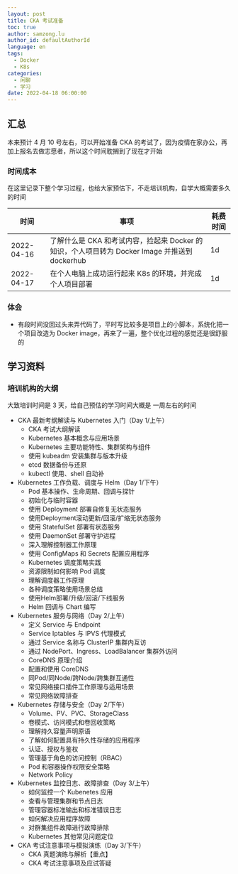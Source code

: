 ```yaml
---
layout: post
title: CKA 考试准备
toc: true
author: samzong.lu
author_id: defaultAuthorId
language: en
tags:
  - Docker
  - K8s
categories:
  - 闲聊
  - 学习
date: 2022-04-18 06:00:00
---
```

## 汇总

本来预计 4 月 10 号左右，可以开始准备 CKA 的考试了，因为疫情在家办公，再加上报名去做志愿者，所以这个时间耽搁到了现在才开始

### 时间成本

在这里记录下整个学习过程，也给大家预估下，不走培训机构，自学大概需要多久的时间

| 时间 | 事项 | 耗费时间 |
|---|---|---|
| 2022-04-16 | 了解什么是 CKA 和考试内容，捡起来 Docker 的知识，个人项目转为 Docker Image 并推送到 dockerhub |  1d |
| 2022-04-17 | 在个人电脑上成功运行起来 K8s 的环境，并完成个人项目部署 | 1d |

### 体会

- 有段时间没回过头来弄代码了，平时写比较多是项目上的小脚本，系统化把一个项目改造为 Docker image，再来了一遍，整个优化过程的感觉还是很舒服的

## 学习资料

### 培训机构的大纲

大致培训时间是 3 天，给自己预估的学习时间大概是 一周左右的时间

- CKA 最新考纲解读与 Kubernetes 入门（Day 1/上午）
  - CKA 考试大纲解读
  - Kubernetes 基本概念与应用场景
  - Kubernetes 主要功能特性、集群架构与组件
  - 使用 kubeadm 安装集群与版本升级
  - etcd 数据备份与还原
  - kubectl 使用、shell 自动补
- Kubernetes 工作负载、调度与 Helm（Day 1/下午）
  - Pod 基本操作、生命周期、回调与探针
  - 初始化与临时容器
  - 使用 Deployment 部署自修复无状态服务
  - 使用Deployment滚动更新/回滚/扩缩无状态服务
  - 使用 StatefulSet 部署有状态服务
  - 使用 DaemonSet 部署守护进程
  - 深入理解控制器工作原理
  - 使用 ConfigMaps 和 Secrets 配置应用程序
  - Kubernetes 调度策略实践
  - 资源限制如何影响 Pod 调度
  - 理解调度器工作原理
  - 各种调度策略使用场景总结
  - 使用Helm部署/升级/回滚/下线服务
  - Helm 回调与 Chart 编写
- Kubernetes 服务与网络（Day 2/上午）
  - 定义 Service 与 Endpoint
  - Service Iptables 与 IPVS 代理模式
  - 通过 Service 名称与 ClusterIP 集群内互访
  - 通过 NodePort、Ingress、LoadBalancer 集群外访问
  - CoreDNS 原理介绍
  - 配置和使用 CoreDNS
  - 同Pod/同Node/跨Node/跨集群互通性
  - 常见网络接口插件工作原理与适用场景
  - 常见网络故障排查
- Kubernetes 存储与安全（Day 2/下午）
  - Volume、PV、PVC、StorageClass
  - 卷模式、访问模式和卷回收策略
  - 理解持久容量声明原语
  - 了解如何配置具有持久性存储的应用程序
  - 认证、授权与鉴权
  - 管理基于角色的访问控制（RBAC）
  - Pod 和容器操作权限安全策略
  - Network Policy
- Kubernetes 监控日志、故障排查（Day 3/上午）
  - 如何监控一个 Kubenetes 应用
  - 查看与管理集群和节点日志
  - 管理容器标准输出和标准错误日志
  - 如何解决应用程序故障
  - 对群集组件故障进行故障排除
  - Kubernetes 其他常见问题定位
- CKA 考试注意事项与模拟演练（Day 3/下午）
  - CKA 真题演练与解析【重点】
  - CKA 考试注意事项及应试答疑
